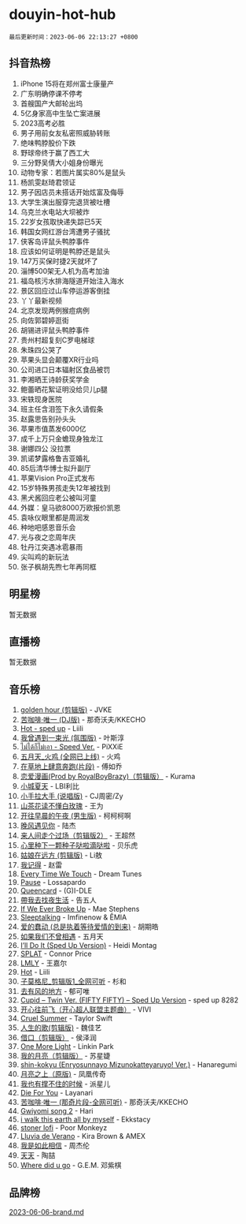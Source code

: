 # douyin-hot-hub

`最后更新时间：2023-06-06 22:13:27 +0800`

## 抖音热榜

1. iPhone 15将在郑州富士康量产
1. 广东明确停课不停考
1. 首艘国产大邮轮出坞
1. 5亿身家高中生坠亡案进展
1. 2023高考必胜
1. 男子用前女友私密照威胁转账
1. 绝味鸭脖股价下跌
1. 野球帝终于赢了西工大
1. 三分野吴倩大小姐身份曝光
1. 动物专家：若图片属实80%是鼠头
1. 杨凯雯赵琦君领证
1. 男子因店员未搭话开始炫富及侮辱
1. 大学生演出服穿完退货被吐槽
1. 乌克兰水电站大坝被炸
1. 22岁女孩取快递失踪已5天
1. 韩国女网红游台湾遭男子骚扰
1. 侠客岛评鼠头鸭脖事件
1. 应该如何证明是鸭脖还是鼠头
1. 147万买保时捷2天就坏了
1. 淄博500架无人机为高考加油
1. 福岛核污水排海隧道开始注入海水
1. 景区回应过山车停运游客倒挂
1. 丫丫最新视频
1. 北京发现两例猴痘病例
1. 向佐郭碧婷逛街
1. 胡锡进评鼠头鸭脖事件
1. 贵州村超复刻C罗电梯球
1. 朱珠四公哭了
1. 苹果头显会颠覆XR行业吗
1. 公司进口日本辐射区食品被罚
1. 李湘晒王诗龄获奖学金
1. 鲍蕾晒花絮证明没给贝儿p腿
1. 宋轶现身医院
1. 班主任含泪签下永久请假条
1. 赵露思告别孙头头
1. 苹果市值蒸发6000亿
1. 成千上万只金蟾现身独龙江
1. 谢娜四公 没拉票
1. 凯诺梦露格鲁吉亚婚礼
1. 85后清华博士拟升副厅
1. 苹果Vision Pro正式发布
1. 15岁特殊男孩走失12年被找到
1. 黑犬酱回应老公被叫河童
1. 外媒：皇马欲8000万欧报价凯恩
1. 袁咏仪眼里都是周润发
1. 种地吧感恩音乐会
1. 光与夜之恋周年庆
1. 牡丹江突遇冰雹暴雨
1. 尖叫鸡的新玩法
1. 张子枫胡先煦七年再同框

## 明星榜

暂无数据

## 直播榜

暂无数据

## 音乐榜

1. [golden hour (剪辑版)]() - JVKE
1. [苦咖啡·唯一 (DJ版)](https://sf3-cdn-tos.douyinstatic.com/obj/tos-cn-ve-2774/oohZWXUzNXlh9bzpBgNUfJCQHGILwWgDBaejQt) - 那奇沃夫/KKECHO
1. [Hot - sped up](https://sf6-cdn-tos.douyinstatic.com/obj/tos-cn-ve-2774/oY5GA4tzoICWsYxWdyUKW0wulAyBzhWbfKtIUw) - Liili
1. [我曾遇到一束光 (氛围版)]() - 叶斯淳
1. [ไม่ได้ก็ไม่เอา - Speed Ver.](https://sf3-cdn-tos.douyinstatic.com/obj/tos-cn-ve-2774/oMsFyA3EBDiUgOWxcdofhRnrIAWth1ab8wzqWo) - PiXXiE
1. [五月天_火鸡 (全网已上线)](https://sf3-cdn-tos.douyinstatic.com/obj/tos-cn-ve-2774/oEtOMSQZstjlJ4nfBEgeqN29IbWjkmDBrFtF2C) - 火鸡
1. [在草地上肆意奔跑(片段)](https://sf6-cdn-tos.douyinstatic.com/obj/tos-cn-ve-2774/8831d494742f45dabdfa8adb8b817259) - 傅如乔
1. [恋爱漫画(Prod by RoyalBoyBrazy)（剪辑版）](https://sf3-cdn-tos.douyinstatic.com/obj/tos-cn-ve-2774/oIeKgoUDBHHF8xTBARD2CeAazB4nVAeGdQbGMy) - Kurama
1. [小城夏天]() - LBI利比
1. [小手拉大手 (说唱版)]() - CJ周密/Zy
1. [山茶花读不懂白玫瑰](https://sf6-cdn-tos.douyinstatic.com/obj/tos-cn-ve-2774/osfn8B7DktrRHEPJgPCfDbw7QDQEkwC16BxZg9) - 王为
1. [开往早晨的午夜 (男生版)](https://sf6-cdn-tos.douyinstatic.com/obj/tos-cn-ve-2774/oUsSGiEWsMvBGoTtJJII8qzyIkJfhAwlAwuwuN) - 柯柯柯啊
1. [晚风遇见你]() - 陆杰
1. [来人间走个过场（剪辑版2）](https://sf3-cdn-tos.douyinstatic.com/obj/tos-cn-ve-2774/o0bZnpnCAYBDfwgiM4n8DkYqZQSaiRZW0e0tNz) - 王超然
1. [心里种下一颗种子哒啦滴哒啦]() - 贝乐虎
1. [姑娘在远方 (剪辑版)]() - Li敖
1. [我记得]() - 赵雷
1. [Every Time We Touch](https://sf3-cdn-tos.douyinstatic.com/obj/tos-cn-ve-2774/7dd8b96fcbff47d19d30ef4da63805ba) - Dream Tunes
1. [Pause](https://sf6-cdn-tos.douyinstatic.com/obj/tos-cn-ve-2774/bdc6528437e948f5aa6dd9f7b3e6e1e6) - Lossapardo
1. [Queencard](https://sf3-cdn-tos.douyinstatic.com/obj/tos-cn-ve-2774/oAYCwBDieRnrZNg2n6KdeNEBbWQdTkYtUNQgRG) - (G)I-DLE
1. [帶我去找夜生活]() - 告五人
1. [If We Ever Broke Up](https://sf6-cdn-tos.douyinstatic.com/obj/tos-cn-ve-2774/o8onj5HDk0ImtBmO0URBfeyCDXQJMYkQ1gb8Zy) - Mae Stephens
1. [Sleeptalking](https://sf6-cdn-tos.douyinstatic.com/obj/tos-cn-ve-2774/f23bc60230804ede98a163e1926e0857) - Imfinenow & ÊMIA
1. [爱的蠢动 (总是执着等待爱情的到来)](https://sf3-cdn-tos.douyinstatic.com/obj/tos-cn-ve-2774/osB9AW8xohlGrsNUX9GNAfK4bzdzSxIPVq7gIw) - 胡期皓
1. [如果我们不曾相遇]() - 五月天
1. [I’ll Do It (Sped Up Version)](https://sf3-cdn-tos.douyinstatic.com/obj/tos-cn-ve-2774/ogcLCXgZbCQehOLjEnZkmwB4ZDBQetgpgbJYxb) - Heidi Montag
1. [SPLAT](https://sf6-cdn-tos.douyinstatic.com/obj/tos-cn-ve-2774/67f380d6ed7e45a6b45a5593e3f0f63b) - Connor Price
1. [LMLY]() - 王嘉尔
1. [Hot](https://sf6-cdn-tos.douyinstatic.com/obj/tos-cn-ve-2774/a63be641febf4335a8996c8a877dee1c) - Liili
1. [子莫格尼_剪辑版1_全网可听](https://sf6-cdn-tos.douyinstatic.com/obj/tos-cn-ve-2774/okgjBiZZDqmeFfACngDQ48okZJ9knBMDtbwo8Q) - 杉和
1. [去有风的地方]() - 郁可唯
1. [Cupid – Twin Ver. (FIFTY FIFTY) – Sped Up Version](https://sf3-cdn-tos.douyinstatic.com/obj/tos-cn-ve-2774/o4b41lHCBEBDPBgkVXnRQkMgNI24lHZmReftkm) - sped up 8282
1. [开心往前飞（开心超人联盟主题曲）](https://sf3-cdn-tos.douyinstatic.com/obj/tos-cn-ve-2774/9d8fb7c82cf1421fb93a9fe925275e0a) - VIVI
1. [Cruel Summer](https://sf3-cdn-tos.douyinstatic.com/obj/tos-cn-ve-2774/b35ad770e6d4495abefaa493fa46b555) - Taylor Swift
1. [人生的歌(剪辑版)]() - 魏佳艺
1. [借口（剪辑版）](https://sf3-cdn-tos.douyinstatic.com/obj/tos-cn-ve-2774/ogtdanbGMCCYllGtZA1Dqfb0rItZgZeiktBl9b) - 侯泽润
1. [One More Light](https://sf3-cdn-tos.douyinstatic.com/obj/tos-cn-ve-2774/okIBCInhecoGOE5h6ZvqCBYtfXCIMQEbgkRKgD) - Linkin Park
1. [我的月亮（剪辑版）]() - 苏星婕
1. [shin-kokyu (Enryosunnayo Mizunokatteyaruyo! Ver.)]() - Hanaregumi
1. [月亮之上（原版)]() - 凤凰传奇
1. [我也有撑不住的时候](https://sf6-cdn-tos.douyinstatic.com/obj/tos-cn-ve-2774/okmtBE1dkIBhwxeiBJeDgQnQtICZWIJUI2bjQr) - 派星儿
1. [Die For You](https://sf6-cdn-tos.douyinstatic.com/obj/tos-cn-ve-2774/f62fa8755c5743ddb49668e27d1d3eab) - Layanari
1. [苦咖啡·唯一 (那奇片段-全网可听)]() - 那奇沃夫/KKECHO
1. [Gwiyomi song 2](https://sf6-cdn-tos.douyinstatic.com/obj/tos-cn-ve-2774/oUnZHDor0dP3AfFWQcEaCtftGg5WzL4HerK72O) - Hari
1. [i walk this earth all by myself](https://sf6-cdn-tos.douyinstatic.com/obj/tos-cn-ve-2774/c751e38547b548b389ff6e1b9203b1de) - Ekkstacy
1. [stoner lofi](https://sf6-cdn-tos.douyinstatic.com/obj/tos-cn-ve-2774/5d09d7cdbadb455b9b87318ac7fdcce0) - Poor Monkeyz
1. [Lluvia de Verano](https://sf3-cdn-tos.douyinstatic.com/obj/tos-cn-ve-2774/696c27600d9b43548268ccd138f68f1f) - Kira Brown & AMEX
1. [我是如此相信]() - 周杰伦
1. [天天](https://sf6-cdn-tos.douyinstatic.com/obj/tos-cn-ve-2774/6b075c4856e34a60a1ef022c4a80dec5) - 陶喆
1. [Where did u go]() - G.E.M. 邓紫棋

## 品牌榜

[2023-06-06-brand.md](2023-06-06-brand.md)
